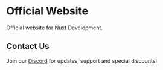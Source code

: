 # Official Website

Official website for Nuxt Development.

## Contact Us

Join our [Discord](https://discord.gg/ejUSZ5JCKj) for updates, support and special discounts!
